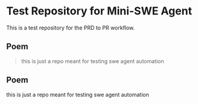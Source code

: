 # Test Repository for Mini-SWE Agent

This is a test repository for the PRD to PR workflow.

## Poem

> this is just a repo meant for testing swe agent automation

## Poem

this is just a repo meant for testing swe agent automation
